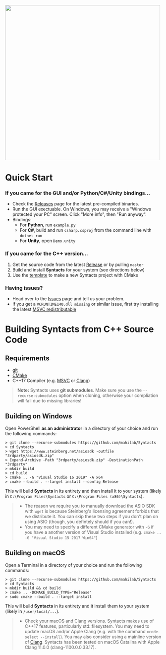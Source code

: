 <img src="https://raw.githubusercontent.com/mahilab/Syntacts/master/logo/logo_text.png" width="500">

# Quick Start

### If you came for the GUI and/or Python/C#/Unity bindings...
- Check the [Releases](https://github.com/mahilab/Syntacts/releases) page for the latest pre-compiled binaries. 
- Run the GUI exectuable. On Windows, you may receive a "Windows protected your PC" screen. Click "More info", then "Run anyway".
- Bindings:
  - For **Python**, run `example.py`
  - For **C#**, build and run `csharp.csproj` from the command line with `dotnet run`
  - For **Unity**, open `Demo.unity`

### If you came for the C++ version...
1) Get the source code from the latest [Release](https://github.com/mahilab/Syntacts/releases) or by pulling `master`
2) Build and install **Syntacts** for your system (see directions below)
3) Use the [template](https://github.com/mahilab/Syntacts/tree/master/template) to make a new Syntacts project with CMake

### Having issues?
- Head over to the [Issues](https://github.com/mahilab/Syntacts/issues) page and tell us your problem.
- If you get a `VCRUNTIME140.dll missing` or similar issue, first try installing the latest [MSVC redistributable](https://support.microsoft.com/en-us/help/2977003/the-latest-supported-visual-c-downloads)

# Building Syntacts from C++ Source Code

## Requirements

- [git](https://git-scm.com/)
- [CMake](https://cmake.org/)
- C++17 Compiler (e.g. [MSVC](https://visualstudio.microsoft.com/vs/) or [Clang](https://clang.llvm.org/))

>**Note:** Syntacts uses **git submodules**. Make sure you use the `--recurse-submodules` option when cloning, otherwise your compliation will fail due to missing libraries!

## Building on Windows

Open PowerShell **as an administrator** in a directory of your choice and run the following commands:

```shell
> git clone --recurse-submodules https://github.com/mahilab/Syntacts 
> cd Syntacts
> wget https://www.steinberg.net/asiosdk -outfile "3rdparty/asiosdk.zip"
> Expand-Archive -Path "3rdparty/asiosdk.zip" -DestinationPath "3rdparty"
> mkdir build
> cd build
> cmake .. -G "Visual Studio 16 2019" -A x64
> cmake --build . --target install --config Release
```

This will build **Syntacts** in its entirety and then install it to your system (likely in `C:\Program Files\Syntacts` or `C:\Program Files (x86)\Syntacts`). 

>- The reason we require you to manually download the ASIO SDK with `wget` is because Steinberg's licensing agreement forbids that we distribute it. You can skip these two steps if you don't plan on using ASIO (though, you defintely should if you can!).
>- You may need to specify a different CMake generator with `-G` if you have a another version of Visual Studio installed (e.g. `cmake .. -G "Visual Studio 15 2017 Win64"`)

## Building on macOS

Open a Terminal in a directory of your choice and run the following commands:

```shell
> git clone --recurse-submodules https://github.com/mahilab/Syntacts 
> cd Syntacts
> mkdir build && cd build
> cmake .. -DCMAKE_BUILD_TYPE="Release"
> sudo cmake --build . --target install
```

This will build **Syntacts** in its entirety and it install them to your system (likely in `/user/local/...`). 

>- Check your macOS and Clang versions. Syntacts makes use of C++17 features, particularly std::filesystem. You may need to update macOS and/or Apple Clang (e.g. with the command `xcode-select --install`). You may also consider using a mainline version of [Clang](https://clang.llvm.org/). Syntacts has been tested on macOS Catalina with Apple Clang 11.0.0 (clang-1100.0.0.33.17).
